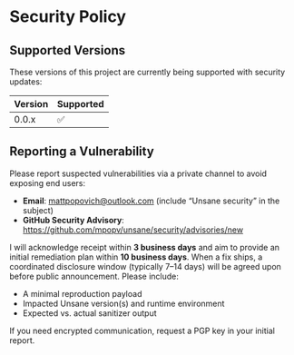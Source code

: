 # Security Policy

## Supported Versions

These versions of this project are currently being supported with security updates:

| Version | Supported          |
| ------- | ------------------ |
| 0.0.x   | :white_check_mark: |

## Reporting a Vulnerability

Please report suspected vulnerabilities via a private channel to avoid exposing end users:

- **Email**: mattpopovich@outlook.com (include “Unsane security” in the subject)
- **GitHub Security Advisory**: https://github.com/mpopv/unsane/security/advisories/new

I will acknowledge receipt within **3 business days** and aim to provide an initial remediation plan within **10 business days**. When a fix ships, a coordinated disclosure window (typically 7–14 days) will be agreed upon before public announcement. Please include:

- A minimal reproduction payload
- Impacted Unsane version(s) and runtime environment
- Expected vs. actual sanitizer output

If you need encrypted communication, request a PGP key in your initial report.
